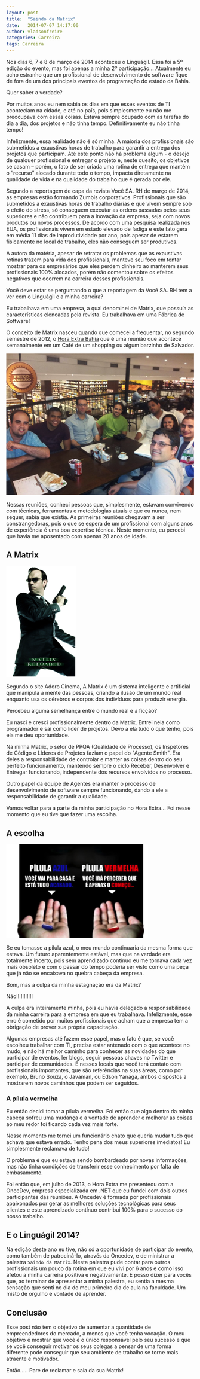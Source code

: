 ```yaml
---
layout: post
title:  "Saindo da Matrix"
date:   2014-07-07 14:17:00
author: vladsonfreire
categories: Carreira
tags: Carreira  
---
```


Nos dias 6, 7 e 8 de março de 2014 aconteceu o Linguágil. Essa foi a 5º edição do evento, mas foi apenas a minha 2º participação... Atualmente eu acho estranho que um profissional de desenvolvimento de software fique de fora de um dos principais eventos de programação do estado da Bahia. 

Quer saber a verdade? 

Por muitos anos eu nem sabia os dias em que esses eventos de TI aconteciam na cidade, e até no país, pois simplesmente eu não me preocupava com essas coisas. Estava sempre ocupado com as tarefas do dia a dia, dos projetos e não tinha tempo. Definitivamente eu não tinha tempo!

Infelizmente, essa realidade não é só minha. A maioria dos profissionais são submetidos a exaustivas horas de trabalho para garantir a entrega dos projetos que participam. Até este ponto não há problema algum - o desejo de qualquer profissional é entregar o projeto e, neste quesito, os objetivos se casam – porém, o fato de ser criada uma rotina de entrega que mantém o “recurso” alocado durante todo o tempo, impacta diretamente na qualidade de vida e na qualidade do trabalho que é gerada por ele.

Segundo a reportagem de capa da revista Você SA. RH de março de 2014, as empresas estão formando Zumbis corporativos. Profissionais que são submetidos a exaustivas horas de trabalho diárias e que vivem sempre sob o efeito do stress, só conseguem executar as ordens passadas pelos seus superiores e não contribuem para a inovação da empresa, seja com novos produtos ou novos processos. De acordo com uma pesquisa realizada nos EUA, os profissionais vivem em estado elevado de fadiga e este fato gera em média 11 dias de improdutividade por ano, pois apesar de estarem fisicamente no local de trabalho, eles não conseguem ser produtivos.

A autora da matéria, apesar de retratar os problemas que as exaustivas rotinas trazem para vida dos profissionais, manteve seu foco em tentar mostrar para os empresários que eles perdem dinheiro ao manterem seus profissionais 100% alocados, porém não comentou sobre os efeitos negativos que ocorrem na carreira desses profissionais.

Você deve estar se perguntando o que a reportagem da Você SA. RH tem a ver com o Linguágil e a minha carreira?

Eu trabalhava em uma empresa, a qual denominei de Matrix, que possuía as características elencadas pela revista. Eu trabalhava em uma Fábrica de Software!

O conceito de Matrix nasceu quando que comecei a frequentar, no segundo semestre de 2012, o [Hora Extra Bahia][4] que é uma reunião que acontece semanalmente em um Café de um shopping ou algum barzinho de Salvador. 

![Galera do HoraExtra][1]
 
Nessas reuniões, conheci pessoas que, simplesmente, estavam convivendo com técnicas, ferramentas e metodologias atuais e que eu nunca, nem sequer, sabia que existia. As primeiras reuniões chegavam a ser constrangedoras, pois o que se espera de um profissional com alguns anos de experiência é uma boa expertise técnica. Neste momento, eu percebi que havia me aposentado com apenas 28 anos de idade.

## A Matrix

![Agente Smith][2]

Segundo o site Adoro Cinema, A Matrix é um sistema inteligente e artificial que manipula a mente das pessoas, criando a ilusão de um mundo real enquanto usa os cérebros e corpos dos indivíduos para produzir energia. 

Percebeu alguma semelhança entre o mundo real e a ficção?

Eu nasci e cresci profissionalmente dentro da Matrix. Entrei nela como programador e saí como líder de projetos. Devo a ela tudo o que tenho, pois ela me deu oportunidade.

Na minha Matrix, o setor de PPQA (Qualidade de Processo), os Inspetores de Código e Líderes de Projetos faziam o papel do "Agente Smith". Era deles a responsabilidade de controlar e manter as coisas dentro do seu perfeito funcionamento, mantendo sempre o ciclo Receber, Desenvolver e Entregar funcionando, independente dos recursos envolvidos no processo. 

Outro papel da equipe de Agentes era manter o processo de desenvolvimento de software sempre funcionando, dando a ele a responsabilidade de garantir a qualidade.

Vamos voltar para a parte da minha participação no Hora Extra... Foi nesse momento que eu tive que fazer uma escolha.  

## A escolha

![A escolha][3]

Se eu tomasse a pílula azul, o meu mundo continuaria da mesma forma que estava. Um futuro aparentemente estável, mas que na verdade era totalmente incerto, pois sem aprendizado contínuo eu me tornava cada vez mais obsoleto e com o passar do tempo poderia ser visto como uma peça que já não se encaixava no quebra cabeça da empresa.

Bom, mas a culpa da minha estagnação era da Matrix?

Não!!!!!!!!!!! 

A culpa era inteiramente minha, pois eu havia delegado a responsabilidade da minha carreira para a empresa em que eu trabalhava. Infelizmente, esse erro é cometido por muitos profissionais que acham que a empresa tem a obrigação de prover sua própria capacitação. 

Algumas empresas até fazem esse papel, mas o fato é que, se você escolheu trabalhar com TI, precisa estar antenado com o que acontece no mudo, e não há melhor caminho para conhecer as novidades do que participar de eventos, ler blogs, seguir pessoas chaves no Twitter e participar de comunidades. É nesses locais que você terá contato com profissionais importantes, que são referências na suas áreas, como por exemplo, Bruno Souza, o Javaman, ou Edson Yanaga, ambos dispostos a mostrarem novos caminhos que podem ser seguidos.

### A pílula vermelha

Eu então decidi tomar a pílula vermelha. Foi então que algo dentro da minha cabeça sofreu uma mudança e a vontade de aprender e melhorar as coisas ao meu redor foi ficando cada vez mais forte.
 
Nesse momento me tornei um funcionário chato que queria mudar tudo que achava que estava errado. Tenho pena dos meus superiores imediatos! Eu simplesmente reclamava de tudo!

O problema é que eu estava sendo bombardeado por novas informações, mas não tinha condições de transferir esse conhecimento por falta de embasamento. 

Foi então que, em julho de 2013, o Hora Extra me presenteou com a OnceDev, empresa especializada em .NET que eu fundei com dois outros participantes das reuniões. A Oncedev é formada por profissionais apaixonados por gerar as melhores soluções tecnológicas para seus clientes e este aprendizado contínuo contribui 100% para o sucesso do nosso trabalho.

## E o Linguágil 2014?

Na edição deste ano eu tive, não só a oportunidade de participar do evento, como também de patrociná-lo, através da Oncedev, e de ministrar a palestra `Saindo da Matrix`. Nesta palestra pude contar para outros profissionais um pouco da rotina em que eu vivi por 6 anos e como isso afetou a minha carreira positiva e negativamente. E posso dizer para vocês que, ao terminar de apresentar a minha palestra, eu sentia a mesma sensação que senti no dia do meu primeiro dia de aula na faculdade. Um misto de orgulho e vontade de aprender.

## Conclusão

Esse post não tem o objetivo de aumentar a quantidade de empreendedores do mercado, a menos que você tenha vocação. O meu objetivo é mostrar que você é o único responsável pelo seu sucesso e que se você conseguir motivar os seus colegas a pensar de uma forma diferente pode conseguir que seu ambiente de trabalho se torne mais atraente e motivador.

Então..... Pare de reclamar e saia da sua Matrix!

[1]: /content/img/blog/posts/2014-07-07/galera-horaextra.png 
[2]: /content/img/blog/posts/2014-07-07/agente-smith.png 
[3]: /content/img/blog/posts/2014-07-07/pilulas.png 
[4]: http://horaextra.org/
